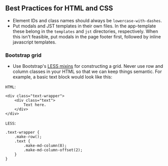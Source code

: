 ## Best Practices for HTML and CSS

* Element IDs and class names should always be ``lowercase-with-dashes``.
* Put modals and JST templates in their own files. In the app-template these belong in the `templates` and `jst` directories, respectively. When this isn't feasible, put modals in the page footer first, followed by inline javascript templates.

### Bootstrap grid

* Use Bootstrap's [LESS mixins](http://getbootstrap.com/css/#grid-less) for constructing a grid. Never use row and column classes in your HTML so that we can keep things semantic. For example, a basic text block would look like this:

`HTML`:

```
<div class="text-wrapper">
    <div class="text">
        Text here.
    </div>
</div>
```

`LESS`:

```
.text-wrapper {
    .make-row();
    .text {
        .make-md-column(8);
        .make-md-column-offset(2);
    }
}